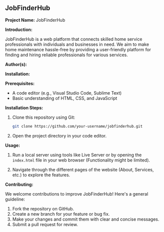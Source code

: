 ## JobFinderHub 

**Project Name:** JobFinderHub

**Introduction:**

JobFinderHub is a web platform that connects skilled home service professionals with individuals and businesses in need. We aim to make home maintenance hassle-free by providing a user-friendly platform for finding and hiring reliable professionals for various services.

**Author(s):**

**Installation:**

**Prerequisites:**

* A code editor (e.g., Visual Studio Code, Sublime Text)
* Basic understanding of HTML, CSS, and JavaScript

**Installation Steps:**

1. Clone this repository using Git:

   ```bash
   git clone https://github.com/your-username/jobfinderhub.git
   ```

2. Open the project directory in your code editor.

**Usage:**

1. Run a local server using tools like Live Server or by opening the `index.html` file in your web browser (Functionality might be limited).

2. Navigate through the different pages of the website (About, Services, etc.) to explore the features.

**Contributing:**

We welcome contributions to improve JobFinderHub! Here's a general guideline:

1. Fork the repository on GitHub.
2. Create a new branch for your feature or bug fix.
3. Make your changes and commit them with clear and concise messages.
4. Submit a pull request for review.

